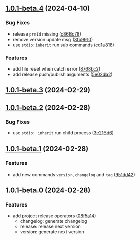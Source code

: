 ## [1.0.1-beta.4](https://github.com/yujinpan/release-ops/compare/v1.0.1-beta.3...v1.0.1-beta.4) (2024-04-10)

### Bug Fixes

- release `preId` missing ([c868c78](https://github.com/yujinpan/release-ops/commit/c868c78154e34cec2111a685434d276423604bf6))
- remove version update msg ([3fb9910](https://github.com/yujinpan/release-ops/commit/3fb9910e38990338679155b0529ae2eaa3871199))
- use `stdio:inherit` run sub commands ([cd1a818](https://github.com/yujinpan/release-ops/commit/cd1a8184c7fbb1cc4d1e037a3ff3646651e21c4c))

### Features

- add file reset when catch error ([8768bc2](https://github.com/yujinpan/release-ops/commit/8768bc295fc43f31f855a0b13c0d67044259da4e))
- add release push/publish arguments ([5e02da2](https://github.com/yujinpan/release-ops/commit/5e02da228b8e14044068f92bb118d4af8785538f))

## [1.0.1-beta.3](https://github.com/yujinpan/release-ops/compare/v1.0.1-beta.2...v1.0.1-beta.3) (2024-02-29)

## [1.0.1-beta.2](https://github.com/yujinpan/release-ops/compare/v1.0.1-beta.1...v1.0.1-beta.2) (2024-02-28)

### Bug Fixes

- use `stdio: inherit` run child process ([3e216d6](https://github.com/yujinpan/release-ops/commit/3e216d633feef1dac8354b2ba098065e7082b70c))

## [1.0.1-beta.1](https://github.com/yujinpan/release-ops/compare/v1.0.1-beta.0...v1.0.1-beta.1) (2024-02-28)

### Features

- add new commands `version`, `changelog` and `tag` ([951dd42](https://github.com/yujinpan/release-ops/commit/951dd421dbb2e58f6d5088554b77efd7650f01e8))

## 1.0.1-beta.0 (2024-02-28)

### Features

- add project release operators ([08f5a14](https://github.com/yujinpan/release-ops/commit/08f5a14f899cf3af19fb469f296b4f289e3e703f))
  - changelog: generate changelog
  - release: release next version
  - version: generate next version
